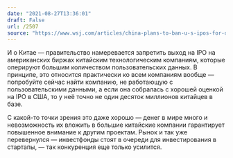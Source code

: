 ```yaml
---
date: "2021-08-27T13:36:01"
draft: False
url: /2507
source: "https://www.wsj.com/articles/china-plans-to-ban-u-s-ipos-for-data-heavy-tech-firms-11630045061?mod=tech_lead_pos2"
---
```


И о Китае — правительство намеревается запретить выход на IPO на американских биржах китайским технологическим компаниям, которые оперируют большим количеством пользовательских данных. В принципе, это относится практически ко всем компаниям вообще — попробуйте сейчас найти компанию, не работающую с пользовательскими данными, а если она собралась с хорошей оценкой на IPO в США, то у неё точно не один десяток миллионов китайцев в базе.

С какой-то точки зрения это даже хорошо — денег в мире много и невозможность их вложить в большие китайские компании гарантирует повышенное внимание к другим проектам. Рынок и так уже перевернулся — инвестфонды стоят в очереди для инвестирования в стартапы, — так конкуренция еще только усилится.
